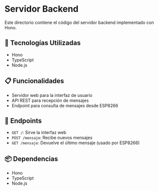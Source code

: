 # Servidor Backend

Este directorio contiene el código del servidor backend implementado con Hono.

## 🔧 Tecnologías Utilizadas 

- Hono
- TypeScript
- Node.js

## 📋 Funcionalidades

- Servidor web para la interfaz de usuario
- API REST para recepción de mensajes
- Endpoint para consulta de mensajes desde ESP8266

## 🚀 Endpoints

- `GET /`: Sirve la interfaz web
- `POST /mensaje`: Recibe nuevos mensajes
- `GET /mensaje`: Devuelve el último mensaje (usado por ESP8266)

## 📦 Dependencias

- Hono
- TypeScript
- Node.js


